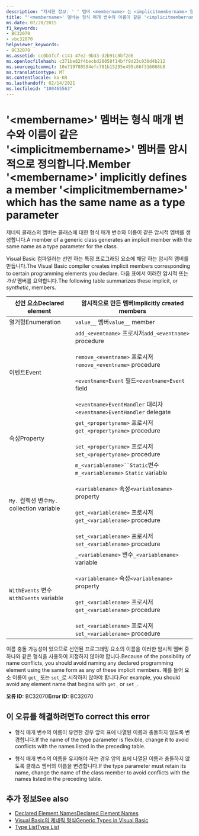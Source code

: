 ```yaml
---
description: "자세한 정보: ' ' 멤버 <membername> 는 <implicitmembername> 형식 매개 변수와 이름이 같은 ' ' 멤버를 암시적으로 정의 합니다."
title: "'<membername>' 멤버는 형식 매개 변수와 이름이 같은 '<implicitmembername>' 멤버를 암시적으로 정의합니다."
ms.date: 07/20/2015
f1_keywords:
- BC32070
- vbc32070
helpviewer_keywords:
- BC32070
ms.assetid: cc0b3fcf-c141-47e2-9b33-d2b91c8bf2d6
ms.openlocfilehash: c371be82f4becbd28058f14bff9d23c930d4b212
ms.sourcegitcommit: 10e719780594efc781b15295e499c66f316068b8
ms.translationtype: MT
ms.contentlocale: ko-KR
ms.lasthandoff: 02/14/2021
ms.locfileid: "100465563"
---
```

# <a name="member-membername-implicitly-defines-a-member-implicitmembername-which-has-the-same-name-as-a-type-parameter"></a><span data-ttu-id="6db94-103">'\<membername>' 멤버는 형식 매개 변수와 이름이 같은 '\<implicitmembername>' 멤버를 암시적으로 정의합니다.</span><span class="sxs-lookup"><span data-stu-id="6db94-103">Member '\<membername>' implicitly defines a member '\<implicitmembername>' which has the same name as a type parameter</span></span>

<span data-ttu-id="6db94-104">제네릭 클래스의 멤버는 클래스에 대한 형식 매개 변수와 이름이 같은 암시적 멤버를 생성합니다.</span><span class="sxs-lookup"><span data-stu-id="6db94-104">A member of a generic class generates an implicit member with the same name as a type parameter for the class.</span></span>  
  
 <span data-ttu-id="6db94-105">Visual Basic 컴파일러는 선언 하는 특정 프로그래밍 요소에 해당 하는 암시적 멤버를 만듭니다.</span><span class="sxs-lookup"><span data-stu-id="6db94-105">The Visual Basic compiler creates implicit members corresponding to certain programming elements you declare.</span></span> <span data-ttu-id="6db94-106">다음 표에서 이러한 암시적 또는 *가상* 멤버를 요약합니다.</span><span class="sxs-lookup"><span data-stu-id="6db94-106">The following table summarizes these implicit, or *synthetic*, members.</span></span>  
  
|<span data-ttu-id="6db94-107">선언 요소</span><span class="sxs-lookup"><span data-stu-id="6db94-107">Declared element</span></span>|<span data-ttu-id="6db94-108">암시적으로 만든 멤버</span><span class="sxs-lookup"><span data-stu-id="6db94-108">Implicitly created members</span></span>|  
|----------------------|--------------------------------|  
|<span data-ttu-id="6db94-109">열거형</span><span class="sxs-lookup"><span data-stu-id="6db94-109">Enumeration</span></span>|<span data-ttu-id="6db94-110">`value__` 멤버</span><span class="sxs-lookup"><span data-stu-id="6db94-110">`value__` member</span></span>|  
|<span data-ttu-id="6db94-111">이벤트</span><span class="sxs-lookup"><span data-stu-id="6db94-111">Event</span></span>|<span data-ttu-id="6db94-112">`add_<eventname>` 프로시저</span><span class="sxs-lookup"><span data-stu-id="6db94-112">`add_<eventname>` procedure</span></span><br /><br /> <span data-ttu-id="6db94-113">`remove_<eventname>` 프로시저</span><span class="sxs-lookup"><span data-stu-id="6db94-113">`remove_<eventname>` procedure</span></span><br /><br /> <span data-ttu-id="6db94-114">`<eventname>Event` 필드</span><span class="sxs-lookup"><span data-stu-id="6db94-114">`<eventname>Event` field</span></span><br /><br /> <span data-ttu-id="6db94-115">`<eventname>EventHandler` 대리자</span><span class="sxs-lookup"><span data-stu-id="6db94-115">`<eventname>EventHandler` delegate</span></span>|  
|<span data-ttu-id="6db94-116">속성</span><span class="sxs-lookup"><span data-stu-id="6db94-116">Property</span></span>|<span data-ttu-id="6db94-117">`get_<propertyname>` 프로시저</span><span class="sxs-lookup"><span data-stu-id="6db94-117">`get_<propertyname>` procedure</span></span><br /><br /> <span data-ttu-id="6db94-118">`set_<propertyname>` 프로시저</span><span class="sxs-lookup"><span data-stu-id="6db94-118">`set_<propertyname>` procedure</span></span>|  
|<span data-ttu-id="6db94-119">`My.` 컬렉션 변수</span><span class="sxs-lookup"><span data-stu-id="6db94-119">`My.` collection variable</span></span>|<span data-ttu-id="6db94-120">`m_<variablename>``Static`변수</span><span class="sxs-lookup"><span data-stu-id="6db94-120">`m_<variablename>` `Static` variable</span></span><br /><br /> <span data-ttu-id="6db94-121">`<variablename>` 속성</span><span class="sxs-lookup"><span data-stu-id="6db94-121">`<variablename>` property</span></span><br /><br /> <span data-ttu-id="6db94-122">`get_<variablename>` 프로시저</span><span class="sxs-lookup"><span data-stu-id="6db94-122">`get_<variablename>` procedure</span></span><br /><br /> <span data-ttu-id="6db94-123">`set_<variablename>` 프로시저</span><span class="sxs-lookup"><span data-stu-id="6db94-123">`set_<variablename>` procedure</span></span>|  
|<span data-ttu-id="6db94-124">`WithEvents` 변수</span><span class="sxs-lookup"><span data-stu-id="6db94-124">`WithEvents` variable</span></span>|<span data-ttu-id="6db94-125">`_<variablename>` 변수</span><span class="sxs-lookup"><span data-stu-id="6db94-125">`_<variablename>` variable</span></span><br /><br /> <span data-ttu-id="6db94-126">`<variablename>` 속성</span><span class="sxs-lookup"><span data-stu-id="6db94-126">`<variablename>` property</span></span><br /><br /> <span data-ttu-id="6db94-127">`get_<variablename>` 프로시저</span><span class="sxs-lookup"><span data-stu-id="6db94-127">`get_<variablename>` procedure</span></span><br /><br /> <span data-ttu-id="6db94-128">`set_<variablename>` 프로시저</span><span class="sxs-lookup"><span data-stu-id="6db94-128">`set_<variablename>` procedure</span></span>|  
  
 <span data-ttu-id="6db94-129">이름 충돌 가능성이 있으므로 선언된 프로그래밍 요소의 이름을 이러한 암시적 멤버 중 하나와 같은 형식을 사용하여 지정하지 않아야 합니다.</span><span class="sxs-lookup"><span data-stu-id="6db94-129">Because of the possibility of name conflicts, you should avoid naming any declared programming element using the same form as any of these implicit members.</span></span> <span data-ttu-id="6db94-130">예를 들어 요소 이름이 `get_` 또는 `set_`로 시작하지 않아야 합니다.</span><span class="sxs-lookup"><span data-stu-id="6db94-130">For example, you should avoid any element name that begins with `get_` or `set_`.</span></span>  
  
 <span data-ttu-id="6db94-131">**오류 ID:** BC32070</span><span class="sxs-lookup"><span data-stu-id="6db94-131">**Error ID:** BC32070</span></span>  
  
## <a name="to-correct-this-error"></a><span data-ttu-id="6db94-132">이 오류를 해결하려면</span><span class="sxs-lookup"><span data-stu-id="6db94-132">To correct this error</span></span>  
  
- <span data-ttu-id="6db94-133">형식 매개 변수의 이름이 유연한 경우 앞의 표에 나열된 이름과 충돌하지 않도록 변경합니다.</span><span class="sxs-lookup"><span data-stu-id="6db94-133">If the name of the type parameter is flexible, change it to avoid conflicts with the names listed in the preceding table.</span></span>  
  
- <span data-ttu-id="6db94-134">형식 매개 변수의 이름을 유지해야 하는 경우 앞의 표에 나열된 이름과 충돌하지 않도록 클래스 멤버의 이름을 변경합니다.</span><span class="sxs-lookup"><span data-stu-id="6db94-134">If the type parameter must retain its name, change the name of the class member to avoid conflicts with the names listed in the preceding table.</span></span>  
  
## <a name="see-also"></a><span data-ttu-id="6db94-135">추가 정보</span><span class="sxs-lookup"><span data-stu-id="6db94-135">See also</span></span>

- [<span data-ttu-id="6db94-136">Declared Element Names</span><span class="sxs-lookup"><span data-stu-id="6db94-136">Declared Element Names</span></span>](../programming-guide/language-features/declared-elements/declared-element-names.md)
- [<span data-ttu-id="6db94-137">Visual Basic의 제네릭 형식</span><span class="sxs-lookup"><span data-stu-id="6db94-137">Generic Types in Visual Basic</span></span>](../programming-guide/language-features/data-types/generic-types.md)
- [<span data-ttu-id="6db94-138">Type List</span><span class="sxs-lookup"><span data-stu-id="6db94-138">Type List</span></span>](../language-reference/statements/type-list.md)
